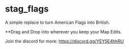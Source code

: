 # stag_flags
A simple replace to turn American Flags into British.

**Drag and Drop into wherever you keep your Map Edits.

Join the discord for more: https://discord.gg/YEY5E4hhRU
